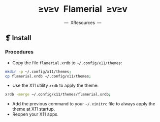 <h1 align="center">≥v≥v&ensp;Flamerial&ensp;≥v≥v</h1>
<p align="center">—&ensp;XResources&ensp;—</p>

## ❡ Install
### Procedures
- Copy the file `flamerial.xrdb` to `~/.config/x11/themes`:
```zsh
mkdir -p ~/.config/x11/themes;
cp flamerial.xrdb ~/.config/x11/themes;
```
- Use the X11 utility `xrdb` to apply the theme:
```zsh
xrdb -merge ~/.config/x11/themes/flamerial.xrdb;
```
- Add the previous command to your `~/.xinitrc` file to always apply the theme at X11 startup.
- Reopen your X11 apps.
